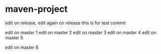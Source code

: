 # maven-project
edit on release, edit again on release
this is for test commit

edit on master 1
edit on master 2
edit on master 3
edit on master 4
edit on master 5

edit on master 6
